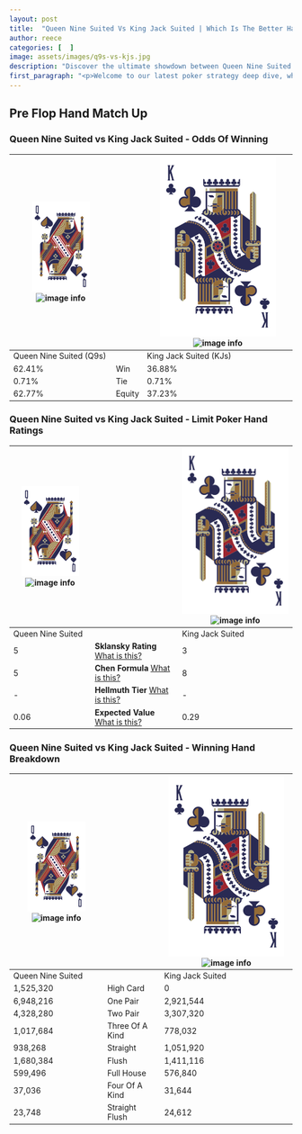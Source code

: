 ```yaml
---
layout: post
title:  "Queen Nine Suited Vs King Jack Suited | Which Is The Better Hand In Poker? A Complete Guide"
author: reece
categories: [  ]
image: assets/images/q9s-vs-kjs.jpg
description: "Discover the ultimate showdown between Queen Nine Suited and King Jack Suited in poker! Uncover the odds, strategies, and scenarios where one hand triumphs over the other. Get ready to up your poker game with this thrilling analysis."
first_paragraph: "<p>Welcome to our latest poker strategy deep dive, where we're pitting two distinct hands against each other in a high-stakes showdown: Queen Nine Suited vs King Jack Suited.</p><p>In the dynamic world of poker, every decision counts, and knowing which hand holds the upper hand is key to your success at the table.</p><p>In this article, we'll dissect these two hands, explore the scenarios where one dominates the other, and equip you with the knowledge to make strategic choices that can tip the odds in your favor.</p><p>Get ready to unravel the intriguing dynamics of these poker hands and elevate your game to new heights.</p>"
---
```




[comment]: # (sp0)

## Pre Flop Hand Match Up

<div class="table hand-ratings" markdown="1"> 



### Queen Nine Suited vs King Jack Suited - Odds Of Winning


    
| ![image info](assets/images/hand1/Q.png) ![image info](assets/images/hand1/9s.png) |  | ![image info](assets/images/hand2/K.png) ![image info](assets/images/hand2/Js.png) |
| -------- | -------- | -------- |
| Queen Nine Suited (Q9s) |  | King Jack Suited (KJs) |
| 62.41% | Win | 36.88% |
| 0.71% | Tie | 0.71% |
| 62.77% | Equity | 37.23% |




[comment]: # (sp1)



### Queen Nine Suited vs King Jack Suited - Limit Poker Hand Ratings


    
| ![image info](assets/images/hand1/Q.png) ![image info](assets/images/hand1/9s.png) |  | ![image info](assets/images/hand2/K.png) ![image info](assets/images/hand2/Js.png) |
| -------- | -------- | -------- |
| Queen Nine Suited |  | King Jack Suited |
| 5 | **Sklansky Rating** [What is this?](/sklansky-rating-explained) | 3 |
| 5 | **Chen Formula** [What is this?](/chen-formula-explained) | 8 |
| - | **Hellmuth Tier** [What is this?](/Hellmuth-tier-explained) | - |
| 0.06 | **Expected Value** [What is this?](/expected-value-explained) | 0.29 |




[comment]: # (sp2)



### Queen Nine Suited vs King Jack Suited - Winning Hand Breakdown


    
| ![image info](assets/images/hand1/Q.png) ![image info](assets/images/hand1/9s.png) |  | ![image info](assets/images/hand2/K.png) ![image info](assets/images/hand2/Js.png) |
| -------- | -------- | -------- |
| Queen Nine Suited |  | King Jack Suited |
| 1,525,320 | High Card | 0 |
| 6,948,216 | One Pair | 2,921,544 |
| 4,328,280 | Two Pair | 3,307,320 |
| 1,017,684 | Three Of A Kind | 778,032 |
| 938,268 | Straight | 1,051,920 |
| 1,680,384 | Flush | 1,411,116 |
| 599,496 | Full House | 576,840 |
| 37,036 | Four Of A Kind | 31,644 |
| 23,748 | Straight Flush | 24,612 |




[comment]: # (sp3)



</div>

[comment]: # (sp4)



[comment]: # (sp5)

